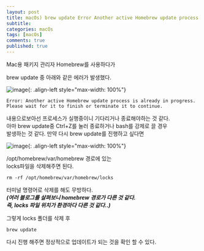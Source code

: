 ```yaml
---
layout: post
title: macOs) brew update Error Another active Homebrew update process is already in progress. 문제 해결
subtitle: 
categories: macOs
tags: [macOs]
comments: true
published: true
---
```


Mac용 패키지 관리자 Homebrew를 사용하다가  

brew update 중 아래와 같은 에러가 발생했다.

![image](https://user-images.githubusercontent.com/95069395/216758965-220bf420-5b15-497c-9468-09b39a1eaa0c.png){: .align-left style="max-width: 100%"}




```shell
Error: Another active Homebrew update process is already in progress.
Please wait for it to finish or terminate it to continue.
```

내용으로보아선 프로세스가 실행중이니 기다리거나 종료해야하는 것 같다.  
아마 brew update중 Ctrl+Z를 눌러 종료하거나 bash를 강제로 끌 경우   
발생하는 것 같다. 만약 다시 brew update를 진행하고 싶다면

![image](https://user-images.githubusercontent.com/95069395/216758961-7f3e70d1-0c77-4539-a5b3-87b3721ba992.png){: .align-left style="max-width: 100%"}

/opt/homebrew/var/homebrew 경로에 있는  
locks파일을 삭제해주면 된다.  

```shell
rm -rf /opt/homebrew/var/homebrew/locks
```

터미널 명령어로 삭제를 해도 무방하다.  
**_(여러 블로그를 살펴보니 homebrew 경로가 다른 것 같다.  
즉, locks 파일 위치가 환경마다 다른 것 같다..)_**


그렇게 locks 폴더를 삭제 후 
```shell
brew update
```
다시 진행 해주면 정상적으로 업데이트가 되는 것을 확인 할 수 있다.  


<br/>
<br/>
